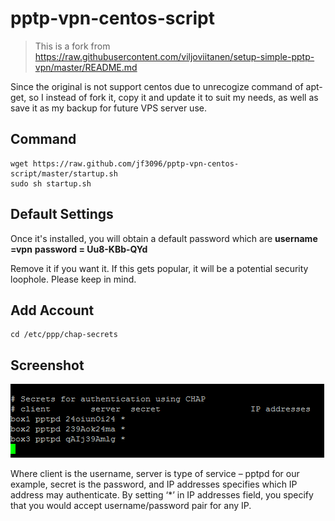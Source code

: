 pptp-vpn-centos-script
=====================
> This is a fork from https://raw.githubusercontent.com/viljoviitanen/setup-simple-pptp-vpn/master/README.md

Since the original is not support centos due to unrecogize command of apt-get, so I instead of fork it, copy it and update it to suit my needs, as well as save it as my backup for future VPS server use.

Command
----------------------

    wget https://raw.github.com/jf3096/pptp-vpn-centos-script/master/startup.sh
    sudo sh startup.sh

Default Settings
---------------------------

Once it's installed, you will obtain a default password which are <b>username =vpn</b> <b>password = Uu8-KBb-QYd</b>

Remove it if you want it. If this gets popular, it will be a potential security loophole. Please keep in mind.

Add Account
---------------------------

    cd /etc/ppp/chap-secrets
    
Screenshot
----------------------------
![alt tag](/sample.png)

Where client is the username, server is type of service – pptpd for our example, secret is the password, and IP addresses specifies which IP address may authenticate. By setting ‘*’ in IP addresses field, you specify that you would accept username/password pair for any IP.
